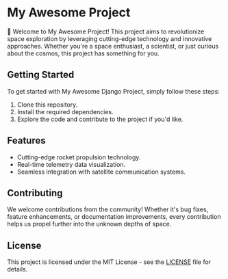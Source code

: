 # My Awesome Project

🚀 Welcome to My Awesome Project! This project aims to revolutionize space exploration by leveraging cutting-edge technology and innovative approaches. Whether you're a space enthusiast, a scientist, or just curious about the cosmos, this project has something for you.

## Getting Started

To get started with My Awesome Django Project, simply follow these steps:

1. Clone this repository.
2. Install the required dependencies.
3. Explore the code and contribute to the project if you'd like.

## Features

- Cutting-edge rocket propulsion technology.
- Real-time telemetry data visualization.
- Seamless integration with satellite communication systems.

## Contributing

We welcome contributions from the community! Whether it's bug fixes, feature enhancements, or documentation improvements, every contribution helps us propel further into the unknown depths of space.

## License

This project is licensed under the MIT License - see the [LICENSE](LICENSE) file for details.

